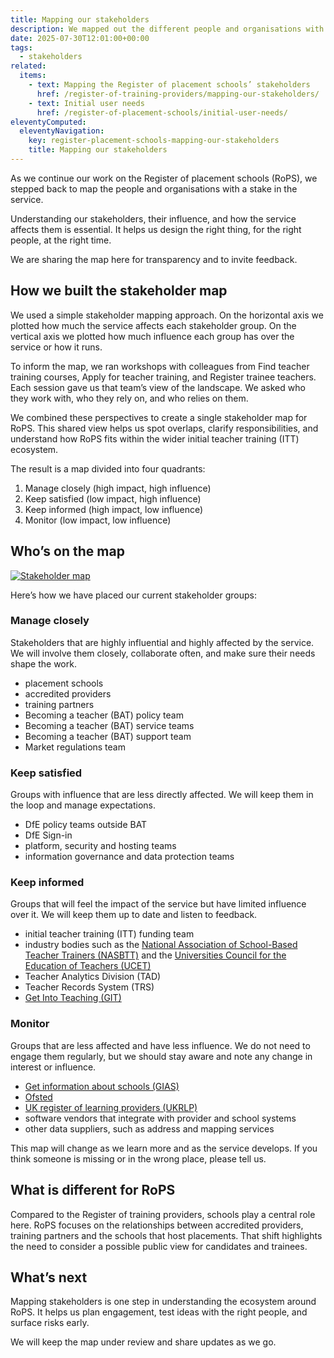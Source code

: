 ```yaml
---
title: Mapping our stakeholders
description: We mapped out the different people and organisations with a stake in the service
date: 2025-07-30T12:01:00+00:00
tags:
  - stakeholders
related:
  items:
    - text: Mapping the Register of placement schools’ stakeholders
      href: /register-of-training-providers/mapping-our-stakeholders/
    - text: Initial user needs
      href: /register-of-placement-schools/initial-user-needs/
eleventyComputed:
  eleventyNavigation:
    key: register-placement-schools-mapping-our-stakeholders
    title: Mapping our stakeholders
---
```


As we continue our work on the Register of placement schools (RoPS), we stepped back to map the people and organisations with a stake in the service.

Understanding our stakeholders, their influence, and how the service affects them is essential. It helps us design the right thing, for the right people, at the right time.

We are sharing the map here for transparency and to invite feedback.

## How we built the stakeholder map

We used a simple stakeholder mapping approach. On the horizontal axis we plotted how much the service affects each stakeholder group. On the vertical axis we plotted how much influence each group has over the service or how it runs.

To inform the map, we ran workshops with colleagues from Find teacher training courses, Apply for teacher training, and Register trainee teachers. Each session gave us that team’s view of the landscape. We asked who they work with, who they rely on, and who relies on them.

We combined these perspectives to create a single stakeholder map for RoPS. This shared view helps us spot overlaps, clarify responsibilities, and understand how RoPS fits within the wider initial teacher training (ITT) ecosystem.

The result is a map divided into four quadrants:

1. Manage closely (high impact, high influence)
2. Keep satisfied (low impact, high influence)
3. Keep informed (high impact, low influence)
4. Monitor (low impact, low influence)

## Who’s on the map

[![Stakeholder map](stakeholder-map.png "Stakeholder map")](stakeholder-map.png)

Here’s how we have placed our current stakeholder groups:

### Manage closely

Stakeholders that are highly influential and highly affected by the service. We will involve them closely, collaborate often, and make sure their needs shape the work.

- placement schools
- accredited providers
- training partners
- Becoming a teacher (BAT) policy team
- Becoming a teacher (BAT) service teams
- Becoming a teacher (BAT) support team
- Market regulations team

### Keep satisfied

Groups with influence that are less directly affected. We will keep them in the loop and manage expectations.

- DfE policy teams outside BAT
- DfE Sign-in
- platform, security and hosting teams
- information governance and data protection teams

### Keep informed

Groups that will feel the impact of the service but have limited influence over it. We will keep them up to date and listen to feedback.

- initial teacher training (ITT) funding team
- industry bodies such as the [National Association of School-Based Teacher Trainers (NASBTT)](https://www.nasbtt.org.uk/) and the [Universities Council for the Education of Teachers (UCET)](https://www.ucet.ac.uk/)
- Teacher Analytics Division (TAD)
- Teacher Records System (TRS)
- [Get Into Teaching (GIT)](https://getintoteaching.education.gov.uk/)

### Monitor

Groups that are less affected and have less influence. We do not need to engage them regularly, but we should stay aware and note any change in interest or influence.

- [Get information about schools (GIAS)](https://get-information-schools.service.gov.uk/)
- [Ofsted](https://www.gov.uk/government/organisations/ofsted)
- [UK register of learning providers (UKRLP)](https://www.ukrlp.co.uk/)
- software vendors that integrate with provider and school systems
- other data suppliers, such as address and mapping services

This map will change as we learn more and as the service develops. If you think someone is missing or in the wrong place, please tell us.

## What is different for RoPS

Compared to the Register of training providers, schools play a central role here. RoPS focuses on the relationships between accredited providers, training partners and the schools that host placements. That shift highlights the need to consider a possible public view for candidates and trainees.

## What’s next

Mapping stakeholders is one step in understanding the ecosystem around RoPS. It helps us plan engagement, test ideas with the right people, and surface risks early.

We will keep the map under review and share updates as we go.
